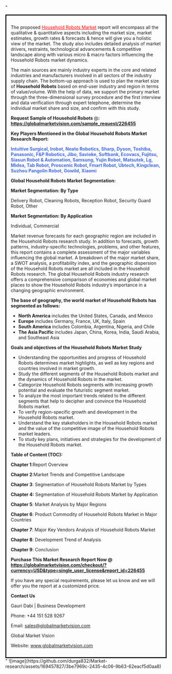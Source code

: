 "<div style='border: 3px solid black; padding: 1em;'>

The proposed <a style='color: #ff0000;' href='https://globalmarketvision.com/reports/global-household-robots-market/226455'>Household Robots Market</a> report will encompass all the qualitative &amp; quantitative aspects including the market size, market estimates, growth rates &amp; forecasts &amp; hence will give you a holistic view of the market. The study also includes detailed analysis of market drivers, restraints, technological advancements &amp; competitive landscape along with various micro &amp; macro factors influencing the Household Robots market dynamics.

The main sources are mainly industry experts in the core and related industries and manufacturers involved in all sectors of the industry supply chain. The bottom-up approach is used to plan the market size of <strong>Household Robots</strong> based on end-user industry and region in terms of value/volume. With the help of data, we support the primary market through the three-dimensional survey procedure and the first interview and data verification through expert telephone, determine the individual market share and size, and confirm with this study.

<strong>Request Sample of Household Robots </strong>@<strong>:</strong><strong> <a style='color: #ff0000;' href='https://globalmarketvision.com/sample_request/226455?utm_source=linkedinPulse&utm_medium=Durga&utm_campaign=Durga'><strong>https://globalmarketvision.com/sample_request/226455</strong></a></strong>

<strong>Key Players Mentioned in the Global Household Robots Market Research Report:</strong>

<strong style='color: #4169e1;'>Intuitive Surgical, Irobot, Neato Robotics, Sharp, Dyson, Toshiba, Panasonic, F&P Robotics, Jibo, Savioke, Softbank, Ecovacs, Fujitsu, Siasun Robot & Automation, Samsung, Yujin Robot, Matsutek, Lg, Midea, Tab Robot, Proscenic Robot, Fmart Robot, Ubtech, Kingclean, Suzhou Pangolin Robot, Gowild, Xiaomi</strong>

<strong>Global Household Robots Market Segmentation:</strong>

<strong>Market Segmentation: By Type</strong>

Delivery Robot, Cleaning Robots, Reception Robot, Security Guard Robot, Other

<strong>Market Segmentation: By Application</strong>

Individual, Commercial

Market revenue forecasts for each geographic region are included in the Household Robots research study. In addition to forecasts, growth patterns, industry-specific technologies, problems, and other features, this report contains a complete assessment of the major variables influencing the global market. A breakdown of the major market share, a SWOT analysis, a profitability index, and the geographic dispersion of the Household Robots market are all included in the Household Robots research. The global Household Robots industry research offers a comprehensive comparison of economies and global market places to show the Household Robots industry’s importance in a changing geographic environment.

<strong>The base of geography, the world market of Household Robots has segmented as follows:</strong>
<ul>
  <li><strong>North America</strong> includes the United States, Canada, and Mexico</li>
  <li><strong>Europe</strong> includes Germany, France, UK, Italy, Spain</li>
  <li><strong>South America</strong> includes Colombia, Argentina, Nigeria, and Chile</li>
  <li><strong>The Asia Pacific</strong> includes Japan, China, Korea, India, Saudi Arabia, and Southeast Asia</li>
</ul>
<strong>Goals and objectives of the Household Robots Market Study</strong>
<ul>
  <li>Understanding the opportunities and progress of Household Robots determines market highlights, as well as key regions and countries involved in market growth.</li>
  <li>Study the different segments of the Household Robots market and the dynamics of Household Robots in the market.</li>
  <li>Categorize Household Robots segments with increasing growth potential and evaluate the futuristic segment market.</li>
  <li>To analyze the most important trends related to the different segments that help to decipher and convince the Household Robots market.</li>
  <li>To verify region-specific growth and development in the Household Robots market.</li>
  <li>Understand the key stakeholders in the Household Robots market and the value of the competitive image of the Household Robots market leaders.</li>
  <li>To study key plans, initiatives and strategies for the development of the Household Robots market.</li>
</ul>
<strong>Table of Content (TOC): </strong>

<strong>Chapter 1</strong>:Report Overview

<strong>Chapter 2</strong>:Market Trends and Competitive Landscape

<strong>Chapter 3</strong>: Segmentation of Household Robots Market by Types

<strong>Chapter 4:</strong> Segmentation of Household Robots Market by Application

<strong>Chapter 5</strong>: Market Analysis by Major Regions

<strong>Chapter 6</strong>: Product Commodity of Household Robots Market in Major Countries

<strong>Chapter 7</strong>: Major Key Vendors Analysis of Household Robots Market

<strong>Chapter 8</strong>: Development Trend of Analysis

<strong>Chapter 9</strong>: Conclusion

<strong>Purchase This Market Research Report Now @</strong><strong> <strong><a style='color: #ff0000;' href='https://globalmarketvision.com/checkout/?currency=USD&type=single_user_license&report_id=226455?utm_source=linkedinPulse&utm_medium=Durga&utm_campaign=Durga'>https://globalmarketvision.com/checkout/?currency=USD&type=single_user_license&report_id=226455</a></strong>
</strong>

If you have any special requirements, please let us know and we will offer you the report at a customized price.

<strong>Contact Us</strong>

Gauri Dabi | Business Development

Phone: +44 151 528 9267

Email: <a href='mailto:sales@globalmarketvision.com'>sales@globalmarketvision.com</a>

Global Market Vision

Website: <a href='http://www.globalmarketvision.com/'>www.globalmarketvision.com</a>

</div>"
![image](https://github.com/durga832/Market-research/assets/169457827/3be7969c-2435-4c06-9b63-62eacf5d0aa8)

